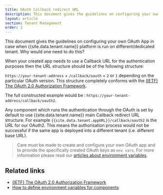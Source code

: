 ```yaml
---
title: OAuth Callback redirect URL
description: This document gives the guidelines on configuring your own OAuth App in case when platform is run on different/dedicated tenant.
layout: article
section: Tenant Management
order: 1
---
```


This document gives the guidelines on configuring your own OAuth App in case when {{site.data.tenant.name}} platform is run on different/dedicated tenant. Why would one need to do this?

When your created app needs to use a Callback URL for the authentication purposes then the URL structure should be of the following structure:

`https://your-tenant-address` + `/callback/oauth` + `2` or `1` depending on the particular OAuth version. This structure completely conforms with the [(IETF) The OAuth 2.0 Authorization Framework](https://tools.ietf.org/html/rfc6749).

The full constructed example would be : `https://your-tenant-address/callback/oauth2`.

Any component which runs the authentication through the OAuth is set by default to use {{site.data.tenant.name}} main Callback redirect URL structure. For example `{{site.data.tenant.appURL}}/callback/oauth2` is the URL for our OAuth2. This means the authorisation process would not be successful if the same app is deployed into a different tenant (i.e. different base URL).

> Care must be made to create and configure your own OAuth app and to provide the specifically created OAuth keys as `env vars`.
For more information please read our [articles about environment variables](/references/how-to-define-envirament-variables-for-components).

## Related links

- [(IETF) The OAuth 2.0 Authorization Framework](https://tools.ietf.org/html/rfc6749)
- [How to define environment variables for components](/references/how-to-define-envirament-variables-for-components)
